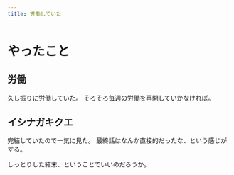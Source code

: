 ```yaml
---
title: 労働していた
---
```


# やったこと

## 労働

久し振りに労働していた。
そろそろ毎週の労働を再開していかなければ。

## イシナガキクエ

完結していたので一気に見た。
最終話はなんか直接的だったな、という感じがする。

しっとりした結末、ということでいいのだろうか。
